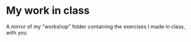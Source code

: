 # My work in class
A mirror of my "workshop" folder containing the exercises I made in class, with you
